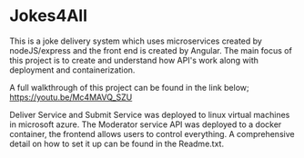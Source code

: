 # Jokes4All

This is a joke delivery system which uses microservices created by nodeJS/express and the front end is created by Angular. The main focus of this project is to create and understand how API's work along with deployment and containerization. 

A full walkthrough of this project can be found in the link below;
https://youtu.be/Mc4MAVQ_SZU

Deliver Service and Submit Service was deployed to linux virtual machines in microsoft azure. The Moderator service API was deployed to a docker container, the frontend allows users to control everything. A comprehensive detail on how to set it up can be found in the Readme.txt.
